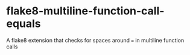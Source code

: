 # flake8-multiline-function-call-equals

A flake8 extension that checks for spaces around `=` in multiline function calls
